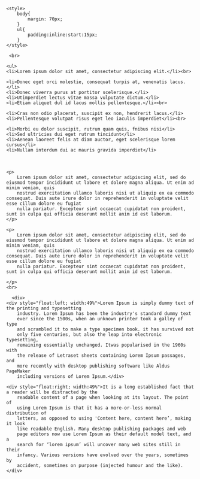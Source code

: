 <!-- paragraph -->
<html lang="en">
<head>
    <meta charset="UTF-8">
    <meta http-equiv="X-UA-Compatible" content="IE=edge">
    <meta name="viewport" content="width=device-width, initial-scale=1.0">
    <title>Template</title>

    <style>
        body{
            margin: 70px;
        }
        ul{
            padding:inline:start:15px;
        }
    </style>
</head>
<body>
    
     <br>
    
    <ul>
    <li>Lorem ipsum dolor sit amet, consectetur adipiscing elit.</li><br>

    <li>Donec eget orci molestie, consequat turpis at, venenatis lacus.</li>
    <li>Donec viverra purus at portitor scelerisque.</li>
    <li>Utimperdiet lectus vitae massa vulputate dictum.</li>
    <li>Etiam aliquet dul id lacus mollis pellentesque.</li><br>

    <li>Cras non odio placerat, suscipit ex non, hendrerit lacus.</li>
    <li>Pellentesque volutpat risus eget leo iaculis imperdiet</li><br>

    <li>Morbi eu dolor suscipit, rutrum quam quis, fnibus nisi</li>
    <li>Sed ultricies dui eget rutrum tincidunt</li>
    <li>Aenean laoreet felis at diam auctor, eget scelerisque lorem cursus</li>
    <li>Nullam interdum dui ac mauris gravida imperdiet</li>
</ul>
    <br>

    
    <p>
        Lorem ipsum dolor sit amet, consectetur adipiscing elit, sed do eiusmod tempor incididunt ut labore et dolore magna aliqua. Ut enim ad minim veniam, quis
        nostrud exercitation ullamco laboris nisi ut aliquip ex ea commodo consequat. Duis aute irure dolor in reprehenderit in voluptate velit esse cillum dolore eu fugiat
        nulla pariatur. Excepteur sint occaecat cupidatat non proident, sunt in culpa qui officia deserunt mollit anim id est laborum.
    </p>

    <p>
        Lorem ipsum dolor sit amet, consectetur adipiscing elit, sed do eiusmod tempor incididunt ut labore et dolore magna aliqua. Ut enim ad minim veniam, quis
        nostrud exercitation ullamco laboris nisi ut aliquip ex ea commodo consequat. Duis aute irure dolor in reprehenderit in voluptate velit esse cillum dolore eu fugiat
        nulla pariatur. Excepteur sint occaecat cupidatat non proident, sunt in culpa qui officia deserunt mollit anim id est laborum.
    
    </p>
    <br>
    
      <div>
    <div style="float:left; width:49%">Lorem Ipsum is simply dummy text of the printing and typesetting
        industry. Lorem Ipsum has been the industry's standard dummy text
        ever since the 1500s, when an unknown printer took a galley of type
        and scrambled it to make a type specimen book. it has survived not
        only five centuries, but also the leap into electronic typesetting,
        remaining essentially unchanged. Itwas popularised in the 1960s with
        the release of Letraset sheets containing Lorem Ipsum passages, and
        more recently with desktop publishing software like Aldus PageMaker
        including versions of Lorem Ipsum.</div>

    <div style="float:right; width:49%">It is a long established fact that a reader will be distracted by the
        readable content of a page when looking at its layout. The point of
        using Lorem Ipsum is that it has a more-or-less normal distribution of
        letters, as opposed to using 'Content here, content here’, making it look
        like readable English. Many desktop publishing packages and web
        page editors now use Lorem Ipsum as their default model text, and a
        search for ‘lorem ipsum’ will uncover many web sites still in their
        infancy. Various versions have evolved over the years, sometimes by
        accident, sometimes on purpose (injected humour and the like).</div>
</div>
  </body>
</html>
